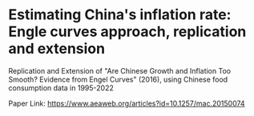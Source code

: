 # Estimating China's inflation rate: Engle curves approach, replication and extension

Replication and Extension of "Are Chinese Growth and Inflation Too Smooth? Evidence from Engel Curves" (2016), using Chinese food consumption data in 1995-2022

Paper Link: https://www.aeaweb.org/articles?id=10.1257/mac.20150074
